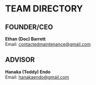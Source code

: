 # TEAM DIRECTORY
## FOUNDER/CEO
<b>Ethan (Doc) Barrett</b>
<br>Email: contactedmaintenance@gmail.com
## ADVISOR
<b>Hanaka (Teddy) Endo</b>
<br>Email: hanakaendo@gmail.com

